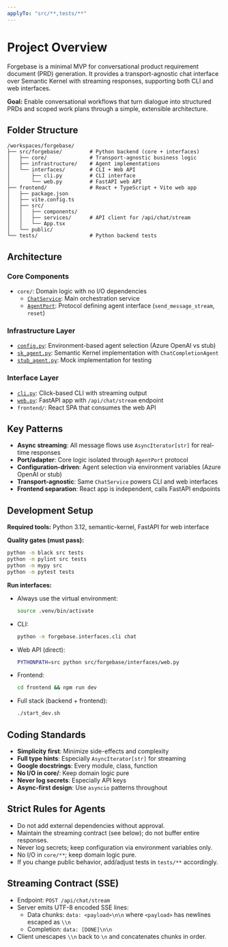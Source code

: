 ```yaml
---
applyTo: "src/**,tests/**"
---
```

# Project Overview

Forgebase is a minimal MVP for conversational product requirement document (PRD) generation. It provides a transport-agnostic chat interface over Semantic Kernel with streaming responses, supporting both CLI and web interfaces.

**Goal:** Enable conversational workflows that turn dialogue into structured PRDs and scoped work plans through a simple, extensible architecture.

## Folder Structure

```
/workspaces/forgebase/
├── src/forgebase/         # Python backend (core + interfaces)
│   ├── core/              # Transport-agnostic business logic
│   ├── infrastructure/    # Agent implementations
│   └── interfaces/        # CLI + Web API
│       ├── cli.py         # CLI interface
│       └── web.py         # FastAPI web API
├── frontend/              # React + TypeScript + Vite web app
│   ├── package.json
│   ├── vite.config.ts
│   ├── src/
│   │   ├── components/
│   │   ├── services/      # API client for /api/chat/stream
│   │   └── App.tsx
│   └── public/
└── tests/                 # Python backend tests
```

## Architecture

### Core Components
* `core/`: Domain logic with no I/O dependencies
  - [`ChatService`](src/forgebase/core/chat_service.py): Main orchestration service
  - [`AgentPort`](src/forgebase/core/ports.py): Protocol defining agent interface (`send_message_stream`, `reset`)

### Infrastructure Layer  
* [`config.py`](src/forgebase/infrastructure/config.py): Environment-based agent selection (Azure OpenAI vs stub)
* [`sk_agent.py`](src/forgebase/infrastructure/sk_agent.py): Semantic Kernel implementation with `ChatCompletionAgent`
* [`stub_agent.py`](src/forgebase/infrastructure/stub_agent.py): Mock implementation for testing

### Interface Layer
* [`cli.py`](src/forgebase/interfaces/cli.py): Click-based CLI with streaming output
* [`web.py`](src/forgebase/interfaces/web.py): FastAPI app with `/api/chat/stream` endpoint
* `frontend/`: React SPA that consumes the web API

## Key Patterns

* **Async streaming**: All message flows use `AsyncIterator[str]` for real-time responses
* **Port/adapter**: Core logic isolated through `AgentPort` protocol
* **Configuration-driven**: Agent selection via environment variables (Azure OpenAI or stub)
* **Transport-agnostic**: Same `ChatService` powers CLI and web interfaces
* **Frontend separation**: React app is independent, calls FastAPI endpoints

## Development Setup

**Required tools:** Python 3.12, semantic-kernel, FastAPI for web interface

**Quality gates (must pass):**
```bash
python -m black src tests
python -m pylint src tests
python -m mypy src
python -m pytest tests
```

**Run interfaces:**
- Always use the virtual environment:
  ```bash
  source .venv/bin/activate
  ```
- CLI:
  ```bash
  python -m forgebase.interfaces.cli chat
  ```
- Web API (direct):
  ```bash
  PYTHONPATH=src python src/forgebase/interfaces/web.py
  ```
- Frontend:
  ```bash
  cd frontend && npm run dev
  ```
- Full stack (backend + frontend):
  ```bash
  ./start_dev.sh
  ```

## Coding Standards

* **Simplicity first**: Minimize side-effects and complexity
* **Full type hints**: Especially `AsyncIterator[str]` for streaming
* **Google docstrings**: Every module, class, function
* **No I/O in core/**: Keep domain logic pure
* **Never log secrets**: Especially API keys
* **Async-first design**: Use `asyncio` patterns throughout

## Strict Rules for Agents

- Do not add external dependencies without approval.
- Maintain the streaming contract (see below); do not buffer entire responses.
- Never log secrets; keep configuration via environment variables only.
- No I/O in `core/**`; keep domain logic pure.
- If you change public behavior, add/adjust tests in `tests/**` accordingly.

## Streaming Contract (SSE)

- Endpoint: `POST /api/chat/stream`
- Server emits UTF-8 encoded SSE lines:
  - Data chunks: `data: <payload>\n\n` where `<payload>` has newlines escaped as `\\n`
  - Completion: `data: [DONE]\n\n`
- Client unescapes `\\n` back to `\n` and concatenates chunks in order.